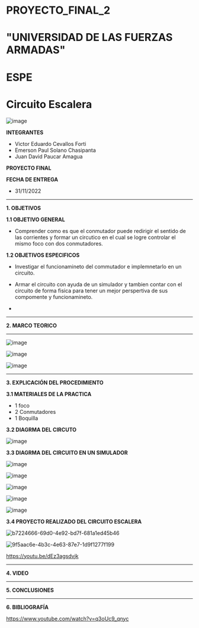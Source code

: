 # PROYECTO_FINAL_2
# "UNIVERSIDAD DE LAS FUERZAS ARMADAS"
# ESPE
# Circuito Escalera

![image](https://user-images.githubusercontent.com/116772918/200762591-a164d8db-c02e-4269-8bb4-0bc4c810d79f.png)

**INTEGRANTES**
 
* Victor Eduardo Cevallos Forti
* Emerson Paul Solano Chasipanta
* Juan David Paucar Amagua


**PROYECTO FINAL**

**FECHA DE ENTREGA**
* 31/11/2022
--------------------------------------------------------------------------------------------------------------------------------------------------------------------------------------


**1. OBJETIVOS**


**1.1  OBJETIVO GENERAL**

* Comprender como es que el conmutador puede redirigir el sentido de las corrientes y formar un circutico en el cual se logre controlar el mismo foco con dos conmutadores.

**1.2  OBJETIVOS ESPECIFICOS**

* Investigar el funcionamineto del commutador  e implemnetarlo en un circuito.

* Armar el circuito con ayuda de un simulador y tambien contar con el circuito de forma fisica  para tener un mejor perspertiva  de sus compomente y funcionamineto.

*

 

--------------------------------------------------------------------------------------------------------------------------------------------------------------------------------------
**2. MARCO TEORICO**

-------------------------------------------------------------------------------------------------------------------------------------------------------------------------------------

![image](https://user-images.githubusercontent.com/116772918/213282786-5c84a51e-a9c5-42fa-8913-923f97748612.png)


![image](https://user-images.githubusercontent.com/116772918/213295538-cfa1ec48-eacf-4bdf-ac6f-1a2c87fb0efa.png)

![image](https://user-images.githubusercontent.com/116772918/213327558-89e75d80-dde3-4975-acc2-54b79e63b162.png)

--------------------------------------------------------------------------------------------------------------------------------------------------------------------------------------
**3. EXPLICACIÓN DEL PROCEDIMIENTO**




**3.1 MATERIALES DE LA PRACTICA**

* 1 foco
* 2 Conmutadores
* 1 Boquilla


**3.2 DIAGRMA DEL CIRCUTO**

![image](https://user-images.githubusercontent.com/116772918/213277249-7b570789-9311-41df-bfc3-5d529bc36e34.png)



**3.3 DIAGRMA DEL CIRCUITO EN UN SIMULADOR**

![image](https://user-images.githubusercontent.com/116772918/213194598-8e440739-f1c8-4702-8b67-fc276e4b4a63.png)

![image](https://user-images.githubusercontent.com/116772918/213195129-6f846dbb-7583-4793-801c-40be23178619.png)

![image](https://user-images.githubusercontent.com/116772918/213195629-25f58851-0fae-4956-845a-f3493ada7ce9.png)

![image](https://user-images.githubusercontent.com/116772918/213195922-2a8788b4-d2ec-45cf-81b2-bfb902f9d13a.png)

![image](https://user-images.githubusercontent.com/116772918/213196471-848b5f0c-024a-4a20-97c7-bc415cc1f661.png)



**3.4 PROYECTO REALIZADO DEL CIRCUITO ESCALERA** 



![b7224666-69d0-4e92-bd7f-681a1ed45b46](https://user-images.githubusercontent.com/116772918/213201390-0c6fceb7-225b-4e82-878a-89c5708521a6.jpg)



![9f5aac6e-4b3c-4e63-87e7-1d9f1277f199](https://user-images.githubusercontent.com/116772918/213202383-b752e232-aeb1-4747-b79d-089c78cbbf07.jpg)

https://youtu.be/dEz3agsdvjk




--------------------------------------------------------------------------------------------------------------------------------------------------------------------------------------

**4. VIDEO**



--------------------------------------------------------------------------------------------------------------------------------------------------------------------------------------

**5. CONCLUSIONES**




----------------------------------------------------------------------------------------------------------------------------------------------------------------------------------------

**6. BIBLIOGRAFÍA**

https://www.youtube.com/watch?v=q3oUc9_qnyc
